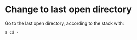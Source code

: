 # Change to last open directory

Go to the last open directory, according to the stack with:

```
$ cd -
```